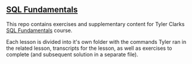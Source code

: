 ## [SQL Fundamentals](https://egghead.io/courses/sql-fundamentals)

This repo contains exercises and supplementary content for Tyler Clarks [SQL Fundamentals](https://egghead.io/courses/sql-fundamentals) course. 

Each lesson is divided into it's own folder with the commands Tyler ran in the related lesson, transcripts for the lesson, as well as exercises to complete (and subsequent solution in a separate file).

